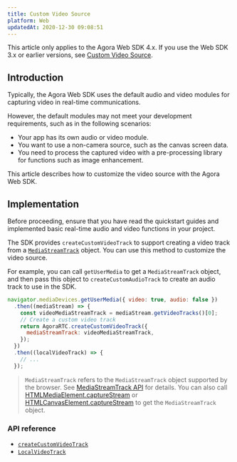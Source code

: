 ```yaml
---
title: Custom Video Source
platform: Web
updatedAt: 2020-12-30 09:08:51
---
```

<div class="alert note">This article only applies to the Agora Web SDK 4.x. If you use the Web SDK 3.x or earlier versions, see <a href="./custom_video_web?platform=Web">Custom Video Source</a>.</li></div>

## Introduction

Typically, the Agora Web SDK uses the default audio and video modules for capturing video in real-time communications.

However, the default modules may not meet your development requirements, such as in the following scenarios:

- Your app has its own audio or video module.
- You want to use a non-camera source, such as the canvas screen data.
- You need to process the captured video with a pre-processing library for functions such as image enhancement.

This article describes how to customize the video source with the Agora Web SDK.

## Implementation

Before proceeding, ensure that you have read the quickstart guides and implemented basic real-time audio and video functions in your project.

The SDK provides `createCustomVideoTrack` to support creating a video track from a [`MediaStreamTrack`](https://developer.mozilla.org/en-US/docs/Web/API/MediaStreamTrack) object. You can use this method to customize the video source.

For example, you can call `getUserMedia` to get a `MediaStreamTrack` object, and then pass this object to `createCustomAudioTrack` to create an audio track to use in the SDK.

```js
navigator.mediaDevices.getUserMedia({ video: true, audio: false })
  .then((mediaStream) => {
    const videoMediaStreamTrack = mediaStream.getVideoTracks()[0];
    // Create a custom video track
    return AgoraRTC.createCustomVideoTrack({
      mediaStreamTrack: videoMediaStreamTrack,
    });
  })
  .then((localVideoTrack) => {
    // ...
  });
```

> `MediaStreamTrack` refers to the `MediaStreamTrack` object supported by the browser. See [MediaStreamTrack API](https://developer.mozilla.org/en-US/docs/Web/API/MediaStreamTrack) for details. You can also call [HTMLMediaElement.captureStream](https://developer.mozilla.org/en-US/docs/Web/API/HTMLMediaElement/captureStream) or [HTMLCanvasElement.captureStream](https://developer.mozilla.org/en-US/docs/Web/API/HTMLCanvasElement/captureStream) to get the `MediaStreamTrack` object.

### API reference
- [`createCustomVideoTrack`](./API%20Reference/web/v4.2.1/interfaces/iagorartc.html#createcustomvideotrack)
- [`LocalVideoTrack`](./API%20Reference/web/v4.2.1/interfaces/ilocalvideotrack.html)


